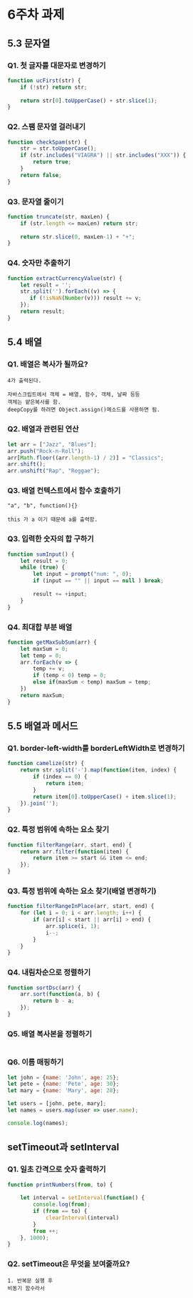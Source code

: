 # 6주차 과제

## 5.3 문자열

### Q1. 첫 글자를 대문자로 변경하기

```javascript
function ucFirst(str) {
    if (!str) return str;
    
    return str[0].toUpperCase() + str.slice(1);
}
```

### Q2. 스팸 문자열 걸러내기

```javascript
function checkSpam(str) {
    str = str.toUpperCase();
    if (str.includes("VIAGRA") || str.includes("XXX")) {
        return true;
    }
    return false;
}
```

### Q3. 문자열 줄이기

```javascript
function truncate(str, maxLen) {
    if (str.length <= maxLen) return str;
    
    return str.slice(0, maxLen-1) + "+";
}
```

### Q4. 숫자만 추출하기

```javascript
function extractCurrencyValue(str) {
    let result = '';
    str.split('').forEach((v) => {
       if (!isNaN(Number(v))) result += v; 
    });
    return result;
}
```

## 5.4 배열

### Q1. 배열은 복사가 될까요?

```
4가 출력된다.

자바스크립트에서 객체 = 배열, 함수, 객체, 날짜 등등
객체는 얕은복사를 함.
deepCopy를 하려면 Object.assign()메소드를 사용하면 됨.
```

### Q2. 배열과 관련된 연산

```javascript
let arr = ["Jazz", "Blues"];
arr.push("Rock-n-Roll");
arr[Math.floor((arr.length-1) / 2)] = "Classics";
arr.shift();
arr.unshift("Rap", "Reggae");
```

### Q3. 배열 컨텍스트에서 함수 호출하기

```
"a", "b", function(){}

this 가 a 이기 때문에 a를 출력함.
```

### Q3. 입력한 숫자의 합 구하기

```javascript
function sumInput() {
    let result = 0;
    while (true) {
        let input = prompt("num: ", 0);
        if (input == "" || input == null ) break;
        
        result += +input;
    }
}
```

### Q4. 최대합 부분 배열

```javascript
function getMaxSubSum(arr) {
    let maxSum = 0;
    let temp = 0;
    arr.forEach(v => {
        temp += v;
        if (temp < 0) temp = 0;
        else if(maxSum < temp) maxSum = temp;
    })
    return maxSum;
}
```

## 5.5 배열과 메서드

### Q1. border-left-width를 borderLeftWidth로 변경하기

```javascript
function camelize(str) {
    return str.split('-').map(function(item, index) {
        if (index == 0) {
            return item;
        }
        return item[0].toUpperCase() + item.slice(1);
    }).join('');
}
```

### Q2.  특정 범위에 속하는 요소 찾기

```javascript
function filterRange(arr, start, end) {
    return arr.filter(function(item) {
        return item >= start && item <= end;
    });
}
```

### Q3. 특정 범위에 속하는 요소 찾기(배열 변경하기)

```javascript
function filterRangeInPlace(arr, start, end) {
    for (let i = 0; i < arr.length; i++) {
        if (arr[i] < start || arr[i] > end) {
            arr.splice(i, 1);
            i--;
        }
    }
}
```

### Q4. 내림차순으로 정렬하기

```javascript
function sortDsc(arr) {
    arr.sort(function(a, b) {
        return b - a;
    });
}
```

### Q5. 배열 복사본을 정렬하기

```javascript

```

### Q6. 이름 매핑하기

```javascript
let john = {name: 'John', age: 25};
let pete = {name: 'Pete', age: 30};
let mary = {name: 'Mary', age: 28};

let users = [john, pete, mary];
let names = users.map(user => user.name);

console.log(names);
```









## setTimeout과 setInterval

### Q1. 일초 간격으로 숫자 출력하기

```javascript
function printNumbers(from, to) {
    
    let interval = setInterval(function() {
        console.log(from);
        if (from == to) {
            clearInterval(interval)
        }
        from ++;
    }, 1000);
}
```

### Q2. setTimeout은 무엇을 보여줄까요?

```
1. 반복문 실행 후
비동기 함수라서
```


